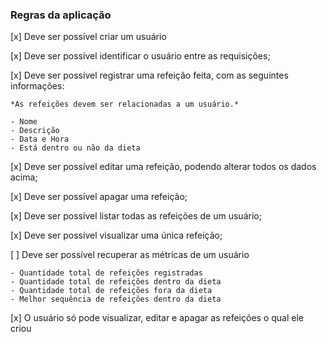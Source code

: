 ### Regras da aplicação

[x] Deve ser possível criar um usuário

[x] Deve ser possível identificar o usuário entre as requisições;

[x] Deve ser possível registrar uma refeição feita, com as seguintes informações:
    
    *As refeições devem ser relacionadas a um usuário.*
    
    - Nome
    - Descrição
    - Data e Hora
    - Está dentro ou não da dieta

[x] Deve ser possível editar uma refeição, podendo alterar todos os dados acima;

[x] Deve ser possível apagar uma refeição;

[x] Deve ser possível listar todas as refeições de um usuário;

[x] Deve ser possível visualizar uma única refeição;

[ ] Deve ser possível recuperar as métricas de um usuário

    - Quantidade total de refeições registradas
    - Quantidade total de refeições dentro da dieta
    - Quantidade total de refeições fora da dieta
    - Melhor sequência de refeições dentro da dieta

[x] O usuário só pode visualizar, editar e apagar as refeições o qual ele criou